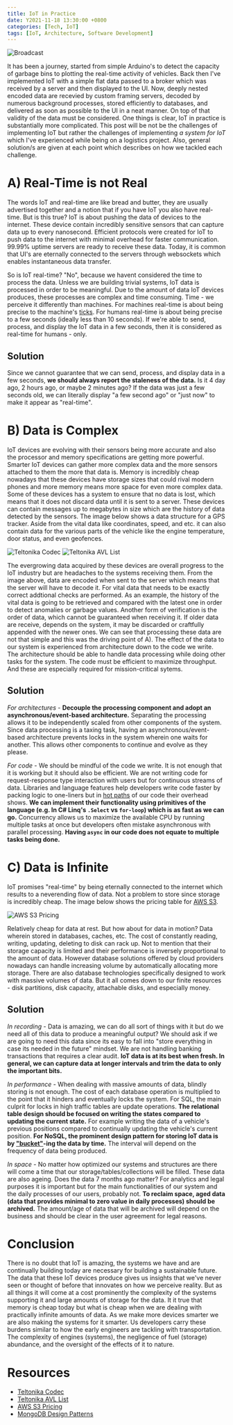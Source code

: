 ```yaml
---
title: IoT in Practice
date: Y2021-11-18 13:30:00 +0800
categories: [Tech, IoT]
tags: [IoT, Architecture, Software Development]
---
```


![Broadcast](https://drive.google.com/uc?export=view&id=13F1PBe6n1dw9eiZLSSoLakwnmimqVHMc)

It has been a journey, started from simple Arduino's to detect the capacity of garbage bins to plotting the real-time activity of vehicles. Back then I've implemented IoT with a simple flat data passed to a broker which was received by a server and then displayed to the UI. Now, deeply nested encoded data are recevied by custom framing servers, decoded by numerous background processes, stored efficiently to databases, and delivered as soon as possible to the UI in a neat manner. On top of that validity of the data must be considered. One things is clear, IoT in practice is substantially more complicated. This post will be not be the challenges of implementing IoT but rather the challenges of implementing _a system for IoT_ which I've experienced while being on a logistics project. Also, general solution/s are given at each point which describes on how we tackled each challenge.

# A) Real-Time is not Real
The words IoT and real-time are like bread and butter, they are usually advertised together and a notion that if you have IoT you also have real-time. But is this true? IoT is about pushing the data of devices to the internet. These device contain incredibly sensitive sensors that can capture data up to every nanosecond. Efficient protocols were created for IoT to push data to the internet with minimal overhead for faster communication. 99.99% uptime servers are ready to receive these data. Today, it is common that UI's are eternally connected to the servers through websockets which enables instantaneous data transfer. 

So is IoT real-time? "No", because we havent considered the time to process the data. Unless we are building trivial systems, IoT data is processed in order to be meaningful. Due to the amount of data IoT devices produces, these processes are complex and time consuming. Time - we perceive it differently than machines. For machines real-time is about being precise to the machine's [ticks](https://en.wikipedia.org/wiki/System_time). For humans real-time is about being precise to a few seconds (ideally less than 10 seconds). If we're able to send, process, and display the IoT data in a few seconds, then it is considered as real-time for humans - only.

## Solution
Since we cannot guarantee that we can send, process, and display data in a few seconds, __we should always report the staleness of the data.__ Is it 4 day ago, 2 hours ago, or maybe 2 minutes ago? If the data was just a few seconds old, we can literally display "a few second ago" or "just now" to make it appear as "real-time".

# B) Data is Complex
IoT devices are evolving with their sensors being more accurate and also the processor and memory specifications are getting more powerful. Smarter IoT devices can gather more complex data and the more sensors attached to them the more that data is. Memory is incredibly cheap nowadays that these devices have storage sizes that could rival modern phones and more memory means more space for even more complex data. Some of these devices has a system to ensure that no data is lost, which means that it does not discard data until it is sent to a server. These devices can contain messages up to megabytes in size which are the history of data detected by the sensors. The image below shows a data structure for a GPS tracker. Aside from the vital data like coordinates, speed, and etc. it can also contain data for the various parts of the vehicle like the engine temperature, door status, and even geofences.

![Teltonika Codec](https://drive.google.com/uc?export=view&id=1l7pNvsGkIHjgE8Gx8IGMHCMmhhUXcZKI)
![Teltonika AVL List](https://drive.google.com/uc?export=view&id=1gqmEhufmEp2_Kk4owqNGFnJsrLWorBiB)

The evergrowing data acquired by these devices are overall progress to the IoT industry but are headaches to the systems receiving them. From the image above, data are encoded when sent to the server which means that the server will have to decode it. For vital data that needs to be exactly correct addtional checks are performed. As an example, the history of the vital data is going to be retrieved and compared with the latest one in order to detect anomalies or garbage values. Another form of verification is the order of data, which cannot be guaranteed when receiving it. If older data are receive, depends on the system, it may be discarded or craftfully appended with the newer ones. We can see that processing these data are not that simple and this was the driving point of A). The effect of the data to our system is experienced from architecture down to the code we write. The architecture should be able to handle data processing while doing other tasks for the system. The code must be efficient to maximize throughput. And these are especially required for mission-critical sytems.

## Solution
_For architectures_ - __Decouple the processing component and adopt an asynchronous/event-based architecture.__ Separating the processing allows it to be independently scaled from other components of the system. Since data processing is a taxing task, having an asynchronous/event-based architecture prevents locks in the system wherein one waits for another. This allows other components to continue and evolve as they please.

_For code_ - We should be mindful of the code we write. It is not enough that it is working but it should also be efficient. We are not writing code for request-response type interaction with users but for continuous streams of data. Libraries and language features help developers write code faster by packing logic to one-liners but in [hot paths](https://en.wikipedia.org/wiki/Hot_spot_(computer_programming)) of our code their overhead shows. __We can implement their functionality using primitives of the language (e.g. In C# Linq's `.Select` vs `for-loop`) which is as fast as we can go.__ Concurrency allows us to maximize the available CPU by running multiple tasks at once but developers often mistake asynchronous with parallel processing. __Having `async` in our code does not equate to multiple tasks being done.__

# C) Data is Infinite
IoT promises "real-time" by being eternally connected to the internet which results to a neverending flow of data. Not a problem to store since storage is incredibly cheap. The image below shows the pricing table for [AWS S3](https://aws.amazon.com/s3/).

![AWS S3 Pricing](https://drive.google.com/uc?export=view&id=1NiLEOC9U80jW7WY8lYrFC2877YMiPLnY)

Relatively cheap for data at rest. But how about for data in motion? Data wherein stored in databases, caches, etc. The cost of constantly reading, writing, updating, deleting to disk can rack up. Not to mention that their storage capacity is limited and their performance is inversely proportional to the amount of data. However database solutions offered by cloud providers nowadays can handle increasing volume by automatically allocating more storage. There are also database technologies specifically designed to work with massive volumes of data. But it all comes down to our finite resources - disk partitions, disk capacity, attachable disks, and especially money. 

## Solution
_In recording_ - Data is amazing, we can do all sort of things with it but do we need all of this data to produce a meaningful output? We should ask if we are going to need this data since its easy to fall into "store everything in case its needed in the future" mindset. We are not handling banking transactions that requires a clear audit. __IoT data is at its best when fresh. In general, we can capture data at longer intervals and trim the data to only the important bits.__

_In performance_ - When dealing with massive amounts of data, blindly storing is not enough. The cost of each database operation is multiplied to the point that it hinders and eventually locks the system. For SQL, the main culprit for locks in high traffic tables are update operations. __The relational table design should be focused on writing the states compared to updating the current state.__ For example writing the data of a vehicle's previous positions compared to continually updating the vehicle's current position. __For NoSQL, the prominent design pattern for storing IoT data is by ["bucket"](https://www.mongodb.com/blog/post/building-with-patterns-the-bucket-pattern)-ing the data by time.__ The interval will depend on the frequency of data being produced.

_In space_ - No matter how optimized our systems and structures are there will come a time that our storage/tables/collections will be filled. These data are also ageing. Does the data 7 months ago matter? For analytics and legal purposes it is important but for the main functionalities of our system and the daily processes of our users, probably not. __To reclaim space, aged data (data that provides minimal to zero value in daily processes) should be archived.__ The amount/age of data that will be archived will depend on the business and should be clear in the user agreement for legal reasons.

# Conclusion
There is no doubt that IoT is amazing, the systems we have and are continually building today are necessary for building a sustainable future. The data that these IoT devices produce gives us insights that we've never seen or thought of before that innovates on how we perceive reality. But as all things it will come at a cost prominently the complexity of the systems supporting it and large amounts of storage for the data. It it true that memory is cheap today but what is cheap when we are dealing with practically infinite amounts of data. As we make more devices smarter we are also making the systems for it smarter. Us developers carry these burdens similar to how the early engineers are tackling with transportation. The complexity of engines (systems), the negligence of fuel (storage) abundance, and the oversight of the effects of it to nature.

# Resources
- [Teltonika Codec](https://wiki.teltonika-gps.com/view/Codec)
- [Teltonika AVL List](https://wiki.teltonika-mobility.com/view/Full_AVL_ID_List)
- [AWS S3 Pricing](https://aws.amazon.com/s3/pricing/)
- [MongoDB Design Patterns](https://www.mongodb.com/blog/post/building-with-patterns-a-summary)